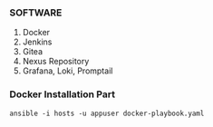 ### SOFTWARE
1. Docker
2. Jenkins
3. Gitea
4. Nexus Repository
5. Grafana, Loki, Promptail


### Docker Installation Part
```
ansible -i hosts -u appuser docker-playbook.yaml
```


